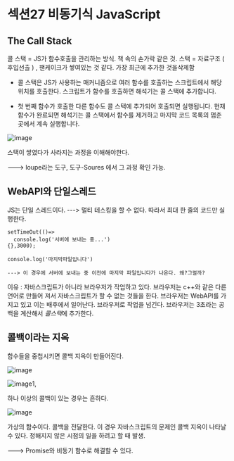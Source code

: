 <h1>섹션27 비동기식 JavaScript</h1>

<h2> The Call Stack </h2>

콜 스택 = JS가 함수호출을 관리하는 방식. 
책 속의 손가락 같은 것. 
스택 = 자료구조 ( 후입선출 )  , 팬케이크가 쌓여있는 것 같다. 
가장 최근에 추가한 것을삭제함 

- 콜 스택은 JS가 사용하는 매커니즘으로 여러 함수를 호출하는 스크립트에서 해당 위치를 호출한다. 
스크립트가 함수를 호출하면 해석기는 콜 스택에 추가합니다. 

- 첫 번째 함수가 호출한 다른 함수도 콜 스택에 추가되어 호출되면 실행됩니다. 현재 함수가 완료되면 
해석기는 콜 스택에서 함수를 제거하고 마지막 코드 목록의 멈춘 곳에서 계속 실행합니다. 

![image](https://user-images.githubusercontent.com/70703716/180751475-8874fdce-a28f-4a96-ae32-9ab559b6bf5f.png)

스택이 쌓였다가 사라지는 과정을 이해해야한다. 

---> loupe라는 도구, 도구-Soures 에서 그 과정 확인 가능. 

<h2>WebAPI와 단일스레드</h2>

JS는 단일 스레드이다. 
---> 멀티 테스킹을 할 수 없다. 따라서 최대 한 줄의 코드만 실행한다. 

```
setTimeOut(()=> 
  console.log('서버에 보내는 중...')
{},3000);

console.log('마지막파일입니다')

---> 이 경우에 서버에 보내는 중 이전에 마지막 파일입니다가 나온다. 왜?그럴까?

```
이유 : 자바스크립트가 아니라 브라우저가 작업하고 있다. 브라우저는 c++와 같은 다른 언어로 만들어 져서 
자바스크립트가 할 수 없는 것들을 한다. 브라우저는 WebAPI를  가지고 있고 이는 배후에서 일어난다. 
브라우저로 작업을 넘긴다. 
브라우저는 3초라는 공백을 계산해서 *콜스택*에 추가한다. 

<h2> 콜백이라는 지옥 </h2>

함수들을 중첩시키면 콜백 지옥이 만들어진다. 

![image](https://user-images.githubusercontent.com/70703716/180755088-3d835402-c7f6-4412-b5cf-458bf89c8c36.png)

![image](https://user-images.githubusercontent.com/70703716/180755559-a516b35e-b414-4476-ab78-60ca7e9e5555.png)1, 

하나 이상의 콜백이 있는 경우는 흔하다. 

![image](https://user-images.githubusercontent.com/70703716/180756072-efbfd435-2a47-4f25-bfb3-e6d8cf88ac6f.png)

가상의 함수이다. 콜백을 전달한다. 
이 경우 자바스크립트의 문제인 콜백 지옥이 나타날 수 있다. 정해지지 않은 시점의 일을 하려고 할 때 발생.

---> Promise와 비동기 함수로 해결할 수 있다. 
